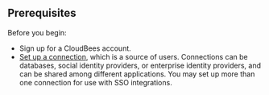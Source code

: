 ## Prerequisites

Before you begin:

* Sign up for a CloudBees account.
* [Set up a connection](/identityproviders), which is a source of users. Connections can be databases, social identity providers, or enterprise identity providers, and can be shared among different applications. You may set up more than one connection for use with SSO integrations.
